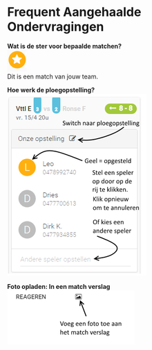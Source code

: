 Frequent Aangehaalde Ondervragingen
===================================

**Wat is de ster voor bepaalde matchen?**  
![](img/match-your-team.png)  
Dit is een match van jouw team.

**Hoe werk de ploegopstelling?**  
![](img/match-our-formation.png)  

**Foto opladen: In een match verslag**  
![](img/match-report-photo.png)  